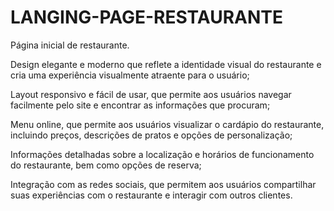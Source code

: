 # LANGING-PAGE-RESTAURANTE
Página inicial de restaurante.

Design elegante e moderno que reflete a identidade visual do restaurante e cria uma experiência visualmente atraente para o usuário;

Layout responsivo e fácil de usar, que permite aos usuários navegar facilmente pelo site e encontrar as informações que procuram;

Menu online, que permite aos usuários visualizar o cardápio do restaurante, incluindo preços, descrições de pratos e opções de personalização;

Informações detalhadas sobre a localização e horários de funcionamento do restaurante, bem como opções de reserva;

Integração com as redes sociais, que permitem aos usuários compartilhar suas experiências com o restaurante e interagir com outros clientes.
